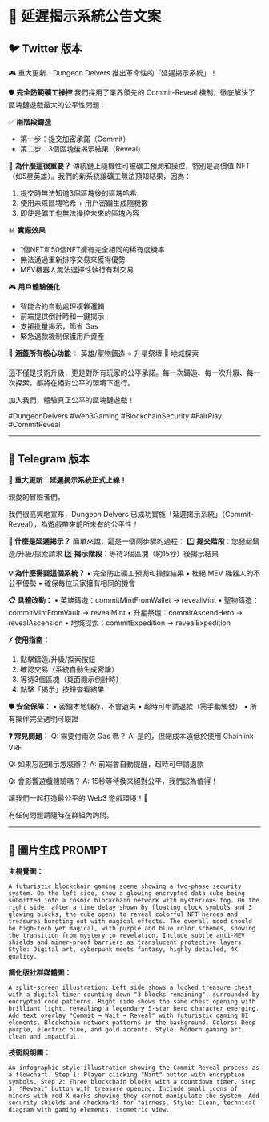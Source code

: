 # 🔐 延遲揭示系統公告文案

## 🐦 Twitter 版本

🎮 重大更新：Dungeon Delvers 推出革命性的「延遲揭示系統」！

🛡️ **完全防範礦工操控**
我們採用了業界領先的 Commit-Reveal 機制，徹底解決了區塊鏈遊戲最大的公平性問題：

✅ **兩階段鑄造**
- 第一步：提交加密承諾（Commit）
- 第二步：3個區塊後揭示結果（Reveal）

🎯 **為什麼這很重要？**
傳統鏈上隨機性可被礦工預測和操控，特別是高價值 NFT（如5星英雄）。我們的新系統讓礦工無法預知結果，因為：
1. 提交時無法知道3個區塊後的區塊哈希
2. 使用未來區塊哈希 + 用戶密鑰生成隨機數
3. 即使是礦工也無法操控未來的區塊內容

📊 **實際效果**
- 1個NFT和50個NFT擁有完全相同的稀有度機率
- 無法通過重新排序交易來獲得優勢
- MEV機器人無法選擇性執行有利交易

🎮 **用戶體驗優化**
- 智能合約自動處理複雜邏輯
- 前端提供倒計時和一鍵揭示
- 支援批量揭示，節省 Gas
- 緊急退款機制保護用戶資產

🔮 **涵蓋所有核心功能**
✨ 英雄/聖物鑄造
⭐ 升星祭壇
🏰 地城探索

這不僅是技術升級，更是對所有玩家的公平承諾。每一次鑄造、每一次升級、每一次探索，都將在絕對公平的環境下進行。

加入我們，體驗真正公平的區塊鏈遊戲！

#DungeonDelvers #Web3Gaming #BlockchainSecurity #FairPlay #CommitReveal

---

## 📱 Telegram 版本

**🎉 重大更新：延遲揭示系統正式上線！**

親愛的冒險者們，

我們很高興地宣布，Dungeon Delvers 已成功實施「延遲揭示系統」（Commit-Reveal），為遊戲帶來前所未有的公平性！

**🔐 什麼是延遲揭示？**
簡單來說，這是一個兩步驟的過程：
1️⃣ **提交階段**：您發起鑄造/升級/探索請求
2️⃣ **揭示階段**：等待3個區塊（約15秒）後揭示結果

**💡 為什麼需要這個系統？**
• 完全防止礦工預測和操控結果
• 杜絕 MEV 機器人的不公平優勢
• 確保每位玩家擁有相同的機會

**📋 具體改動：**
• 英雄鑄造：commitMintFromWallet → revealMint
• 聖物鑄造：commitMintFromVault → revealMint
• 升星祭壇：commitAscendHero → revealAscension
• 地城探索：commitExpedition → revealExpedition

**⚡ 使用指南：**
1. 點擊鑄造/升級/探索按鈕
2. 確認交易（系統自動生成密鑰）
3. 等待3個區塊（頁面顯示倒計時）
4. 點擊「揭示」按鈕查看結果

**🛡️ 安全保障：**
• 密鑰本地儲存，不會遺失
• 超時可申請退款（需手動觸發）
• 所有操作完全透明可驗證

**❓ 常見問題：**
Q: 需要付兩次 Gas 嗎？
A: 是的，但總成本遠低於使用 Chainlink VRF

Q: 如果忘記揭示怎麼辦？
A: 前端會自動提醒，超時可申請退款

Q: 會影響遊戲體驗嗎？
A: 15秒等待換來絕對公平，我們認為值得！

讓我們一起打造最公平的 Web3 遊戲環境！💪

有任何問題請隨時在群組內詢問。

---

## 🎨 圖片生成 PROMPT

**主視覺圖：**
```
A futuristic blockchain gaming scene showing a two-phase security system. On the left side, show a glowing encrypted data cube being submitted into a cosmic blockchain network with mysterious fog. On the right side, after a time delay shown by floating clock symbols and 3 glowing blocks, the cube opens to reveal colorful NFT heroes and treasures bursting out with magical effects. The overall mood should be high-tech yet magical, with purple and blue color schemes, showing the transition from mystery to revelation. Include subtle anti-MEV shields and miner-proof barriers as translucent protective layers. Style: Digital art, cyberpunk meets fantasy, highly detailed, 4K quality.
```

**簡化版社群媒體圖：**
```
A split-screen illustration: Left side shows a locked treasure chest with a digital timer counting down "3 blocks remaining", surrounded by encrypted code patterns. Right side shows the same chest opening with brilliant light, revealing a legendary 5-star hero character emerging. Add text overlay "Commit → Wait → Reveal" with futuristic gaming UI elements. Blockchain network patterns in the background. Colors: Deep purple, electric blue, and gold accents. Style: Modern gaming art, clean and impactful.
```

**技術說明圖：**
```
An infographic-style illustration showing the Commit-Reveal process as a flowchart. Step 1: Player clicking "Mint" button with encryption symbols. Step 2: Three blockchain blocks with a countdown timer. Step 3: "Reveal" button with treasure opening. Include small icons of miners with red X marks showing they cannot manipulate the system. Add security shields and checkmarks for fairness. Style: Clean, technical diagram with gaming elements, isometric view.
```